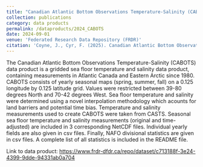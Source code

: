 ```yaml
---
title: "Canadian Atlantic Bottom Observations Temperature-Salinity (CABOTS)"
collection: publications
category: data products
permalink: /dataproducts/2024_CABOTS
date: 2024-09-01
venue: 'Federated Research Data Repository (FRDR)'
citation: 'Coyne, J., Cyr, F. (2025). Canadian Atlantic Bottom Observations Temperature-Salinity (CABOTS). Federated Research Data Repository. https://doi.org/10.20383/103.0969'
---
```

The Canadian Atlantic Bottom Observations Temperature-Salinity (CABOTS) data product is a gridded sea floor temperature and salinity data product, containing measurements in Atlantic Canada and Eastern Arctic since 1980. CABOTS consists of yearly seasonal maps (spring, summer, fall) on a 0.125 longitude by 0.125 latitude grid. Values were restricted between 39-80 degrees North and 70-42 degrees West. Sea floor temperature and salinity were determined using a novel interpolation methodology which acounts for land barriers and potential time bias. Temperature and salinity measurements used to create CABOTS were taken from CASTS. Seasonal sea floor temperature and salinity measurements (original and time-adjusted) are included in 3 corresponding NetCDF files. Individual yearly fields are also given in csv files. Finally, NAFO divisional statistics are given in csv files. A complete list of all statistics is included in the README file.

Link to data product:
https://www.frdr-dfdr.ca/repo/dataset/c713188f-3e24-4399-9dde-94331ab0a704
